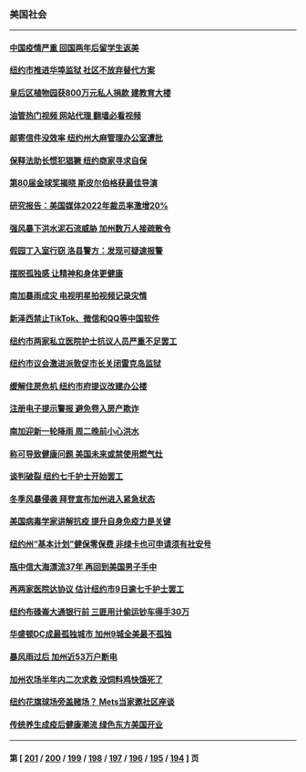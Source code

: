 ### 美国社会
---
#### [中国疫情严重  回国两年后留学生返美](../../pages/ncid1078160/n13904258.md?01120445) 
#### [纽约市推进华埠监狱 社区不放弃替代方案](../../pages/ncid1078160/n13904256.md?01120445) 
#### [皇后区植物园获800万元私人捐款 建教育大楼](../../pages/ncid1078160/n13904300.md?01120445) 
#### [油管热门视频 网站代理 翻墙必看视频](http://138.2.39.72:81/youtube.html?epic-marker?01120445)
#### [邮寄信件没效率 纽约州大麻管理办公室遭批](../../pages/ncid1078160/n13904273.md?01120445) 
#### [保释法助长惯犯猖獗 纽约商家寻求自保](../../pages/ncid1078160/n13904293.md?01120445) 
#### [第80届金球奖揭晓 斯皮尔伯格获最佳导演](../../pages/ncid1078160/n13904154.md?01120445) 
#### [研究报告：美国媒体2022年裁员率激增20%](../../pages/ncid1078160/n13904155.md?01120445) 
#### [强风暴下洪水泥石流威胁 加州数万人接疏散令](../../pages/ncid1078160/n13904089.md?01120445) 
#### [假园丁入室行窃 洛县警方：发现可疑速报警](../../pages/ncid1078160/n13904203.md?01120445) 
#### [摆脱孤独感 让精神和身体更健康](../../pages/ncid1078160/n13904131.md?01120445) 
#### [南加暴雨成灾 电视明星拍视频记录灾情](../../pages/ncid1078160/n13904079.md?01120445) 
#### [新泽西禁止TikTok、微信和QQ等中国软件](../../pages/ncid1078160/n13903982.md?01120445) 
#### [纽约市两家私立医院护士抗议人员严重不足罢工](../../pages/ncid1078160/n13903568.md?01120445) 
#### [纽约市议会激进派敦促市长关闭雷克岛监狱](../../pages/ncid1078160/n13903566.md?01120445) 
#### [缓解住房危机 纽约市府提议改建办公楼](../../pages/ncid1078160/n13903576.md?01120445) 
#### [注册电子提示警报 避免卷入房产欺诈](../../pages/ncid1078160/n13903584.md?01120445) 
#### [南加迎新一轮降雨 周二晚前小心洪水](../../pages/ncid1078160/n13903434.md?01120445) 
#### [称可导致健康问题 美国未来或禁使用燃气灶](../../pages/ncid1078160/n13903290.md?01120445) 
#### [谈判破裂 纽约七千护士开始罢工](../../pages/ncid1078160/n13903244.md?01120445) 
#### [冬季风暴侵袭 拜登宣布加州进入紧急状态](../../pages/ncid1078160/n13903245.md?01120445) 
#### [美国病毒学家讲解抗疫  提升自身免疫力是关键](../../pages/ncid1078160/n13902866.md?01120445) 
#### [纽约州“基本计划”健保零保费 非绿卡也可申请须有社安号](../../pages/ncid1078160/n13902860.md?01120445) 
#### [瓶中信大海漂流37年 再回到美国男子手中](../../pages/ncid1078160/n13902807.md?01120445) 
#### [再两家医院达协议 估计纽约市9日逾七千护士罢工](../../pages/ncid1078160/n13902822.md?01120445) 
#### [纽约布碌崙大通银行前 三匪用计偷运钞车得手30万](../../pages/ncid1078160/n13902824.md?01120445) 
#### [华盛顿DC成最孤独城市 加州9城全美最不孤独](../../pages/ncid1078160/n13902736.md?01120445) 
#### [暴风雨过后 加州近53万户断电](../../pages/ncid1078160/n13900203.md?01120445) 
#### [加州农场半年内二次求救 没饲料鸡快饿死了](../../pages/ncid1078160/n13901932.md?01120445) 
#### [纽约花旗球场旁盖赌场？ Mets当家邀社区座谈](../../pages/ncid1078160/n13901985.md?01120445) 
#### [传统养生成疫后健康潮流 绿色东方美国开业](../../pages/ncid1078160/n13901636.md?01120445) 

---
#### 第 [ [201](./201.md?01120445) / [200](./200.md?01120445) / [199](./199.md?01120445) / [198](./198.md?01120445) / [197](./197.md?01120445) / [196](./196.md?01120445) / [195](./195.md?01120445) / [194](./194.md?01120445) ] 页
